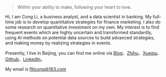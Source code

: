 > Within your ability to make, following your heart to love. 

Hi, I am Cong Li, a business analyst, and a data scientist in banking. My full-time job is to develop quantitative strategies for finance marketing. I also do some research on quantitative investment on my own. My interest is to find frequent events which are highly uncertain and transformed standardly, using AI methods on potential data sources to build advanced strategies, and making money by realizing strategies in events. 

Presently, I live in Beijing, you can find me online via [Blog](http://www.congli.pw)、[Zhihu](https://www.zhihu.com/people/lierzong)、[Xueqiu](https://xueqiu.com/5290740951)、[Github](https://github.com/con-li)、[LinkedIn](https://www.linkedin.com/in/cong-li-a97b3053)。

My email is fllicong@163.com
